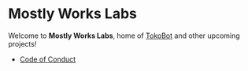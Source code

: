 # Mostly Works Labs
Welcome to **Mostly Works Labs**, home of [TokoBot](https://github.com/Mostly-Works-Labs/TokoBot) and other upcoming projects!

* [Code of Conduct](https://github.com/Mostly-Works-Labs/.github/blob/main/CODE_OF_CONDUCT.md)
